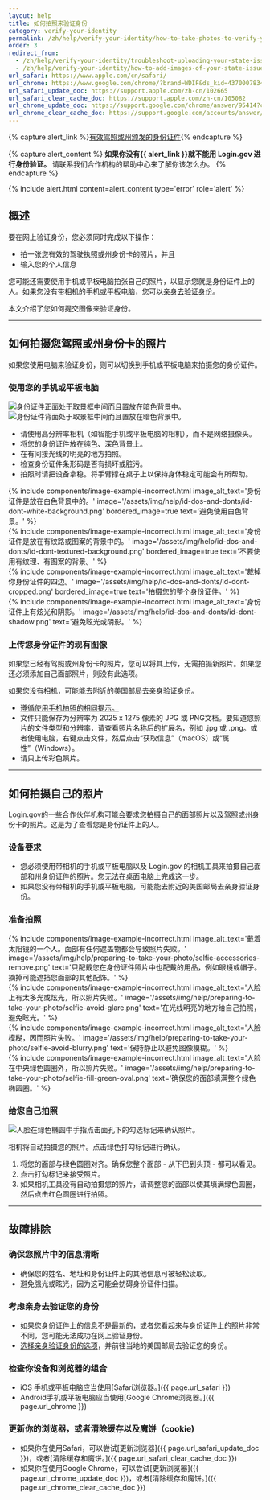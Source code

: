 ```yaml
---
layout: help
title: 如何拍照来验证身份
category: verify-your-identity
permalink: /zh/help/verify-your-identity/how-to-take-photos-to-verify-your-identity/
order: 3
redirect_from: 
  - /zh/help/verify-your-identity/troubleshoot-uploading-your-state-issued-id/
  - /zh/help/verify-your-identity/how-to-add-images-of-your-state-issued-id/
url_safari: https://www.apple.com/cn/safari/
url_chrome: https://www.google.com/chrome/?brand=WDIF&ds_kid=43700078347700321&gad_source=1&gclid=CjwKCAjww_iwBhApEiwAuG6ccAvZWVPqrBawjLCJp6uWvrMplezDwWVR7AnWXZhu-4He4V3oXJBOrRoCtTwQAvD_BwE&gclsrc=aw.ds&hl=zh-cn
url_safari_update_doc: https://support.apple.com/zh-cn/102665
url_safari_clear_cache_doc: https://support.apple.com/zh-cn/105082
url_chrome_update_doc: https://support.google.com/chrome/answer/95414?co=GENIE.Platform%3DDesktop&hl=zh-Hans
url_chrome_clear_cache_doc: https://support.google.com/accounts/answer/32050?co=GENIE.Platform%3DAndroid&oco=1&hl=zh-Hans
---
```


{% capture alert_link %}<a href="/zh/help/verify-your-identity/accepted-identification-documents/">有效驾照或州颁发的身份证件</a>{% endcapture %}

{% capture alert_content %}
  <strong>
    如果你没有{{ alert_link }}就不能用 Login.gov 进行身份验证。
  </strong>
  请联系我们合作机构的帮助中心来了解你该怎么办。
{% endcapture %}

{%
  include alert.html
  content=alert_content
  type='error'
  role='alert'
%}

## 概述

要在网上验证身份，您必须同时完成以下操作：
 
* 拍一张您有效的驾驶执照或州身份卡的照片，并且
* 输入您的个人信息

您可能还需要使用手机或平板电脑拍张自己的照片，以显示您就是身份证件上的人。如果您没有带相机的手机或平板电脑，您可以[亲身去验证身份](/zh/help/verify-your-identity/verify-your-identity-in-person/)。

本文介绍了您如何提交图像来验证身份。

---

## 如何拍摄您驾照或州身份卡的照片

如果您使用电脑来验证身份，则可以切换到手机或平板电脑来拍摄您的身份证件。

### 使用您的手机或平板电脑

<div class="grid-row grid-gap">
  <div class="tablet:grid-col">
    <img alt="身份证件正面处于取景框中间而且置放在暗色背景中。" src="{{ site.baseurl }}/assets/img/help/id-dos-and-donts/id-do-front.png" />
  </div>
  <div class="tablet:grid-col">
    <img alt="身份证件背面处于取景框中间而且置放在暗色背景中。" src="{{ site.baseurl }}/assets/img/help/id-dos-and-donts/id-do-back.png" />
  </div>
</div>

* 请使用高分辨率相机（如智能手机或平板电脑的相机），而不是网络摄像头。
* 将您的身份证件放在纯色、深色背景上。
* 在有间接光线的明亮的地方拍照。
* 检查身份证件条形码是否有损坏或脏污。
* 拍照时请把设备拿稳。将手臂撑在桌子上以保持身体稳定可能会有所帮助。

<div class="grid-row grid-gap">
  <div class="tablet:grid-col">
    {%
      include components/image-example-incorrect.html
      image_alt_text='身份证件是放在白色背景中的。'
      image='/assets/img/help/id-dos-and-donts/id-dont-white-background.png'
      bordered_image=true
      text='避免使用白色背景。'
    %}
  </div>
  <div class="tablet:grid-col">
    {%
      include components/image-example-incorrect.html
      image_alt_text='身份证件是放在有纹路或图案的背景中的。'
      image='/assets/img/help/id-dos-and-donts/id-dont-textured-background.png'
      bordered_image=true
      text='不要使用有纹理、有图案的背景。'
    %}
  </div>
</div>
<div class="grid-row grid-gap">
  <div class="tablet:grid-col">
    {%
      include components/image-example-incorrect.html
      image_alt_text='裁掉你身份证件的四边。'
      image='/assets/img/help/id-dos-and-donts/id-dont-cropped.png'
      bordered_image=true
      text='拍摄您的整个身份证件。'
    %}
  </div>
  <div class="tablet:grid-col">
    {%
      include components/image-example-incorrect.html
      image_alt_text='身份证件上有炫光和阴影。'
      image='/assets/img/help/id-dos-and-donts/id-dont-shadow.png'
      text='避免眩光或阴影。'
    %}
  </div>
</div>

### 上传您身份证件的现有图像

如果您已经有驾照或州身份卡的照片，您可以将其上传，无需拍摄新照片。如果您还必须添加自己面部照片，则没有此选项。

如果您没有相机，可能能去附近的美国邮局去亲身验证身份。

* [遵循使用手机拍照的相同提示。](#使用您的手机或平板电脑)
* 文件只能保存为分辨率为 2025 x 1275 像素的 JPG 或 PNG文档。要知道您照片的文件类型和分辨率，请查看照片名称后的扩展名，例如 .jpg 或 .png。或者使用电脑，右键点击文件，然后点击“获取信息”（macOS）或“属性”（Windows）。
* 请只上传彩色照片。

---

## 如何拍摄自己的照片

Login.gov的一些合作伙伴机构可能会要求您拍摄自己的面部照片以及驾照或州身份卡的照片。这是为了查看您是身份证件上的人。

### 设备要求

* 您必须使用带相机的手机或平板电脑以及 Login.gov 的相机工具来拍摄自己面部和州身份证件的照片。您无法在桌面电脑上完成这一步。
* 如果您没有带相机的手机或平板电脑，可能能去附近的美国邮局去亲身验证身份。

### 准备拍照

<div class="grid-row grid-gap">
  <div class="tablet:grid-col">
    {%
      include components/image-example-incorrect.html
      image_alt_text='戴着太阳镜的一个人。面部有任何遮盖物都会导致照片失败。'
      image='/assets/img/help/preparing-to-take-your-photo/selfie-accessories-remove.png'
      text='只配戴您在身份证件照片中也配戴的用品，例如眼镜或帽子。摘掉可能遮挡您面部的其他配饰。'
    %}
  </div>
  <div class="tablet:grid-col">
    {%
      include components/image-example-incorrect.html
      image_alt_text='人脸上有太多光或炫光，所以照片失败。'
      image='/assets/img/help/preparing-to-take-your-photo/selfie-avoid-glare.png'
      text='在光线明亮的地方给自己拍照，避免眩光。'
    %}
  </div>
</div>
<div class="grid-row grid-gap">
  <div class="tablet:grid-col">
    {%
      include components/image-example-incorrect.html
      image_alt_text='人脸模糊，因而照片失败。'
      image='/assets/img/help/preparing-to-take-your-photo/selfie-avoid-blurry.png'
      text='保持静止以避免图像模糊。'
    %}
  </div>
  <div class="tablet:grid-col">
    {%
      include components/image-example-incorrect.html
      image_alt_text='人脸在中央绿色圆圈外，所以照片失败。'
      image='/assets/img/help/preparing-to-take-your-photo/selfie-fill-green-oval.png'
      text='确保您的面部填满整个绿色椭圆圈。'
    %}
  </div>
</div>

### 给您自己拍照
<div class="grid-row grid-gap margin-bottom-2">
  <div class="tablet:grid-col">
    <img alt="人脸在绿色椭圆中手指点击面孔下的勾选标记来确认照片。" src="{{ site.baseurl }}/assets/img/help/preparing-to-take-your-photo/selfie-do-checkmark.png" />
  </div>
</div>

相机将自动拍摄您的照片。点击绿色打勾标记进行确认。

1. 将您的面部与绿色圆圈对齐。确保您整个面部 - 从下巴到头顶 - 都可以看见。
2. 点击打勾标记来接受照片。
3. 如果相机工具没有自动拍摄您的照片，请调整您的面部以使其填满绿色圆圈，然后点击红色圆圈进行拍照。

---

## 故障排除

### 确保您照片中的信息清晰
* 确保您的姓名、地址和身份证件上的其他信息可被轻松读取。
* 避免强光或眩光，因为这可能会妨碍身份证件扫描。

### 考虑亲身去验证您的身份
* 如果您身份证件上的信息不是最新的，或者您看起来与身份证件上的照片非常不同，您可能无法成功在网上验证身份。
* [选择亲身验证身份的选项](/zh/help/verify-your-identity/verify-your-identity-in-person/)，并前往当地的美国邮局去验证您的身份。

### 检查你设备和浏览器的组合
* iOS 手机或平板电脑应当使用[Safari浏览器。]({{ page.url_safari }})
* Android手机或平板电脑应当使用[Google Chrome浏览器。]({{ page.url_chrome }})

### 更新你的浏览器，或者清除缓存以及魔饼（cookie)
* 如果你在使用Safari，可以尝试[更新浏览器]({{ page.url_safari_update_doc }})，或者[清除缓存和魔饼。]({{ page.url_safari_clear_cache_doc }})
* 如果你在使用Google Chrome，可以尝试[更新浏览器]({{ page.url_chrome_update_doc }})，或者[清除缓存和魔饼。]({{ page.url_chrome_clear_cache_doc }})
